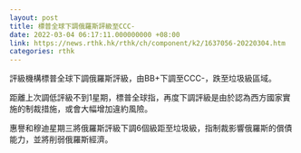 ```yaml
---
layout: post
title: 標普全球下調俄羅斯評級至CCC-
date: 2022-03-04 06:17:11.000000000 +08:00
link: https://news.rthk.hk/rthk/ch/component/k2/1637056-20220304.htm
categories: rthk
---
```


評級機構標普全球下調俄羅斯評級，由BB+下調至CCC-，跌至垃圾級區域。

距離上次調低評級不到1星期，標普全球指，再度下調評級是由於認為西方國家實施的制裁措施，或會大幅增加違約風險。

惠譽和穆迪星期三將俄羅斯評級下調6個級距至垃圾級，指制裁影響俄羅斯的償債能力，並將削弱俄羅斯經濟。
